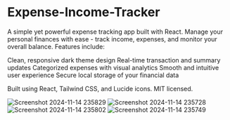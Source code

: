 # Expense-Income-Tracker
A simple yet powerful expense tracking app built with React. Manage your personal finances with ease - track income, expenses, and monitor your overall balance. 
Features include:

Clean, responsive dark theme design
Real-time transaction and summary updates
Categorized expenses with visual analytics
Smooth and intuitive user experience
Secure local storage of your financial data

Built using React, Tailwind CSS, and Lucide icons. MIT licensed.

![Screenshot 2024-11-14 235829](https://github.com/user-attachments/assets/9d8df7aa-cd36-4aac-97ce-a64129f60928)
![Screenshot 2024-11-14 235728](https://github.com/user-attachments/assets/ab12624c-e091-4507-8dda-b1b0c38f1fde)
![Screenshot 2024-11-14 235802](https://github.com/user-attachments/assets/f5ccbdf6-42f3-4196-b8be-97b3c90c855f)
![Screenshot 2024-11-14 235749](https://github.com/user-attachments/assets/27b2ec95-9f84-4b60-82c1-6d369a66ed12)

